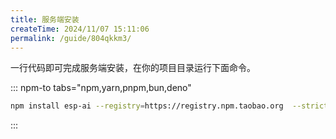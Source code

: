 ```yaml
---
title: 服务端安装
createTime: 2024/11/07 15:11:06
permalink: /guide/804qkkm3/
---
```


一行代码即可完成服务端安装，在你的项目目录运行下面命令。

::: npm-to tabs="npm,yarn,pnpm,bun,deno" 
``` sh
npm install esp-ai --registry=https://registry.npm.taobao.org  --strict-ssl=false 
```
::: 